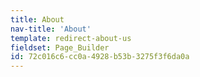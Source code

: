 ```yaml
---
title: About
nav-title: 'About'
template: redirect-about-us
fieldset: Page_Builder
id: 72c016c6-cc0a-4928-b53b-3275f3f6da0a
---
```

